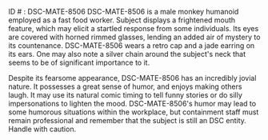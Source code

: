 ID # : DSC-MATE-8506
DSC-MATE-8506 is a male monkey humanoid employed as a fast food worker. Subject displays a frightened mouth feature, which may elicit a startled response from some individuals. Its eyes are covered with horned rimmed glasses, lending an added air of mystery to its countenance. DSC-MATE-8506 wears a retro cap and a jade earring on its ears. One may also note a silver chain around the subject's neck that seems to be of significant importance to it.

Despite its fearsome appearance, DSC-MATE-8506 has an incredibly jovial nature. It possesses a great sense of humor, and enjoys making others laugh. It may use its natural comic timing to tell funny stories or do silly impersonations to lighten the mood. DSC-MATE-8506's humor may lead to some humorous situations within the workplace, but containment staff must remain professional and remember that the subject is still an DSC entity. Handle with caution.